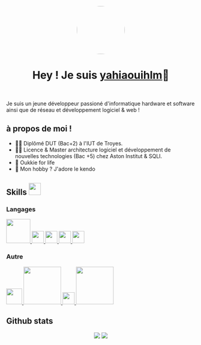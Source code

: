 <p align="center">
  <img width="128" style="border-radius: 50%" src="https://avatars.githubusercontent.com/u/77858565?v=4">
</p>

<h1 align="center">Hey ! Je suis <a href="#">yahiaouihlm</a>👋</h1>
</br>

<p>Je suis un jeune développeur passioné d'informatique hardware et software ainsi que de réseau et développement logiciel & web !</p>

<h2>à propos de moi !</h2>

- 👨‍🎓 Diplômé DUT (Bac+2) à l'IUT de Troyes.
- 👨‍🎓 Licence & Master architecture logiciel et développement de nouvelles technologies (Bac +5) chez Aston Institut & SQLI.
- 🍊 Oukkie for life
- 🤫 Mon hobby ? J'adore le kendo

<h2> Skills <img src = "https://media2.giphy.com/media/QssGEmpkyEOhBCb7e1/giphy.gif?cid=ecf05e47a0n3gi1bfqntqmob8g9aid1oyj2wr3ds3mg700bl&rid=giphy.gif" width = 32px> </h2>
<h3>Langages</h3>
<a href="#"> <img width="64px" src="https://allprowebdesigns.com/blog/wp-content/uploads/2019/01/1lJ32Bl-lHWmNMUSiSq17gQ-792x445.png"> </a>
<a href="#"> <img width="32px" src="https://www.developpez.net/forums/attachments/p294178d1/a/a/a"> </a>
<a href="#"> <img width="32px" src="https://upload.wikimedia.org/wikipedia/commons/thumb/4/4c/Typescript_logo_2020.svg/1200px-Typescript_logo_2020.svg.png"> </a>
<a href="#"> <img width="32px" src= "https://upload.wikimedia.org/wikipedia/fr/thumb/2/2e/Java_Logo.svg/322px-Java_Logo.svg.png"> </a>
<a href="#"> <img width="32px" src= "https://www.carpemedia.fr/wp-content/uploads/2017/02/formation-php-initiation.png"> </a>

<h3>Autre</h3>
<a href="#"> <img width="42px" src="https://i1.wp.com/www.cc-lacqorthez.fr/CYBERBASE/wp-content/uploads/2020/05/logo-linux.png?fit=512%2C512&ssl=1"> </a>
<a href="#"> <img width="100px" src="https://cdn.worldvectorlogo.com/logos/nodejs.svg"> </a>
<a href="#"> <img width="32px" src="https://www.florentgonon.com/assets/git-4ed4db98583d5f694ccc8ccfae22449fc6ba8a7f4e9759fecddd5ca27053018e.png"> </a>
<a href="#"> <img width="100px" src="https://cdn.worldvectorlogo.com/logos/docker.svg"> </a>

<h2>Github stats</h2>
<div align="center">

![](https://github-readme-stats.vercel.app/api?username=Akirabane&show_icons=true&theme=tokyonight&hide_border=true&locale=en)
![](https://github-readme-streak-stats.herokuapp.com/?user=Akirabane&theme=material-palenight)
</div>
